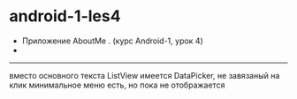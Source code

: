# android-1-les4

- Приложение AboutMe . (курс Android-1, урок 4)
- 
****
вместо основного текста ListView
имеется DataPicker, не завязаный на клик
минимальное меню есть, но пока не отображается

